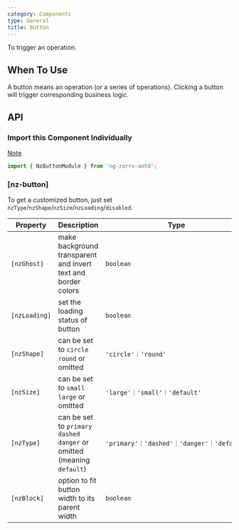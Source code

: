 ```yaml
---
category: Components
type: General
title: Button
---
```


To trigger an operation.

## When To Use

A button means an operation (or a series of operations). Clicking a button will trigger corresponding business logic.

## API

### Import this Component Individually

[Note](/docs/getting-started/en#import-a-component-individually).

```ts
import { NzButtonModule } from 'ng-zorro-antd';
```

### [nz-button]

To get a customized button, just set `nzType`/`nzShape`/`nzSize`/`nzLoading`/`disabled`.

| Property | Description | Type | Default |
| -------- | ----------- | ---- | ------- |
| `[nzGhost]` | make background transparent and invert text and border colors | `boolean` | `false` |
| `[nzLoading]` | set the loading status of button | `boolean` | `false` |
| `[nzShape]` | can be set to `circle` `round` or omitted | `'circle'｜'round'` | - |
| `[nzSize]` | can be set to `small` `large` or omitted | `'large'｜'small'｜'default'` | `'default'` |
| `[nzType]` | can be set to `primary` `dashed` `danger` or omitted (meaning `default`) | `'primary'｜'dashed'｜'danger'｜'default'` | `'default'` |
| `[nzBlock]` | option to fit button width to its parent width | `boolean` | `false` |
